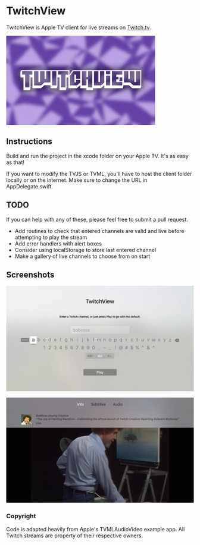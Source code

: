 # TwitchView

TwitchView is Apple TV client for live streams on [Twitch.tv](http://twitch.tv).

![](https://raw.githubusercontent.com/okofish/TwitchView/gh-pages/images/icon.png)

## Instructions
Build and run the project in the xcode folder on your Apple TV. It's as easy as that!

If you want to modify the TVJS or TVML, you'll have to host the client folder locally or on the internet. Make sure to change the URL in AppDelegate.swift.

## TODO
If you can help with any of these, please feel free to submit a pull request.

- Add routines to check that entered channels are valid and live before attempting to play the stream
- Add error handlers with alert boxes
- Consider using localStorage to store last entered channel
- Make a gallery of live channels to choose from on start

## Screenshots

![](https://raw.githubusercontent.com/okofish/TwitchView/gh-pages/images/screenshot1.png)

![](https://raw.githubusercontent.com/okofish/TwitchView/gh-pages/images/screenshot2.png)

### Copyright
Code is adapted heavily from Apple's TVMLAudioVideo example app. All Twitch streams are property of their respective owners.